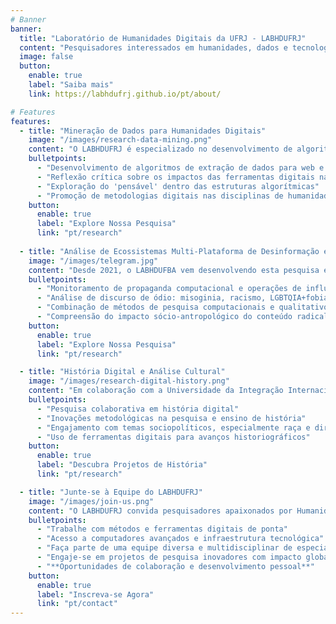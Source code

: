 ```yaml
---
# Banner
banner:
  title: "Laboratório de Humanidades Digitais da UFRJ - LABHDUFRJ"
  content: "Pesquisadores interessados em humanidades, dados e tecnologias digitais reunidos em um espaço para troca intelectual, pesquisa acadêmica e produção científica."
  image: false
  button:
    enable: true
    label: "Saiba mais"
    link: https://labhdufrj.github.io/pt/about/

# Features
features:
  - title: "Mineração de Dados para Humanidades Digitais"
    image: "/images/research-data-mining.png"
    content: "O LABHDUFRJ é especializado no desenvolvimento de algoritmos de extração de dados para a web e redes sociais digitais, focando na integração de habilidades computacionais na pesquisa em humanidades. Esta iniciativa visa avaliar criticamente como as ferramentas digitais moldam a imaginação e as investigações nas humanidades, explorando os limites da lógica algorítmica."
    bulletpoints:
      - "Desenvolvimento de algoritmos de extração de dados para web e redes sociais"
      - "Reflexão crítica sobre os impactos das ferramentas digitais na pesquisa em humanidades"
      - "Exploração do 'pensável' dentro das estruturas algorítmicas"
      - "Promoção de metodologias digitais nas disciplinas de humanidades"
    button:
      enable: true
      label: "Explore Nossa Pesquisa"
      link: "pt/research"
      
  - title: "Análise de Ecossistemas Multi-Plataforma de Desinformação e Radicalização através do Telegram"
    image: "/images/telegram.jpg"
    content: "Desde 2021, o LABHDUFBA vem desenvolvendo esta pesquisa em parceria com o [InternetLab](https://internetlab.org.br/pt/). Este projeto estabelece uma estrutura multimétodo para mapear e analisar o ecossistema multi-plataforma de redes de extremismo político através do aplicativo Telegram. Ele monitora atividades de propaganda computacional, operações coordenadas de influência e discurso de ódio (misoginia, racismo, LGBTQIA+fobia) usando linguística de corpus (CL), processamento de linguagem natural (NLP), análise de discurso e etnografia online."
    bulletpoints:
      - "Monitoramento de propaganda computacional e operações de influência"
      - "Análise de discurso de ódio: misoginia, racismo, LGBTQIA+fobia"
      - "Combinação de métodos de pesquisa computacionais e qualitativos"
      - "Compreensão do impacto sócio-antropológico do conteúdo radical"
    button:
      enable: true
      label: "Explore Nossa Pesquisa"
      link: "pt/research"

  - title: "História Digital e Análise Cultural"
    image: "/images/research-digital-history.png"
    content: "Em colaboração com a Universidade da Integração Internacional da Lusofonia Afro-Brasileira, o LABHDUFBA explora a história digital, focando em coleções documentais digitalizadas e repositórios online. O laboratório busca desenvolver novas abordagens historiográficas e engajar-se em reflexões metodológicas, particularmente no que diz respeito a raça, racismo e direitos nas Américas."
    bulletpoints:
      - "Pesquisa colaborativa em história digital"
      - "Inovações metodológicas na pesquisa e ensino de história"
      - "Engajamento com temas sociopolíticos, especialmente raça e direitos"
      - "Uso de ferramentas digitais para avanços historiográficos"
    button:
      enable: true
      label: "Descubra Projetos de História"
      link: "pt/research"

  - title: "Junte-se à Equipe do LABHDUFRJ"
    image: "/images/join-us.png"
    content: "O LABHDUFRJ convida pesquisadores apaixonados por Humanidades Digitais a explorar, inovar e contribuir para nosso campo dinâmico. Com expertise em métodos e ferramentas digitais, infraestrutura computacional de ponta e uma equipe multidisciplinar vibrante, oferecemos um ambiente enriquecedor para crescimento acadêmico e profissional."
    bulletpoints:
      - "Trabalhe com métodos e ferramentas digitais de ponta"
      - "Acesso a computadores avançados e infraestrutura tecnológica"
      - "Faça parte de uma equipe diversa e multidisciplinar de especialistas"
      - "Engaje-se em projetos de pesquisa inovadores com impacto global"
      - "**Oportunidades de colaboração e desenvolvimento pessoal**"
    button:
      enable: true
      label: "Inscreva-se Agora"
      link: "pt/contact"
---
```

